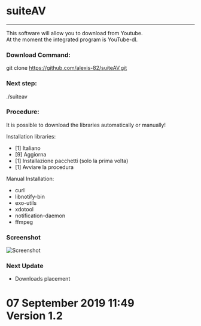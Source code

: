 # **suiteAV**
---
This software will allow you to download from Youtube.  
At the moment the integrated program is YouTube-dl.

### Download Command:
git clone https://github.com/alexis-82/suiteAV.git

### Next step:
./suiteav

### Procedure:
It is possible to download the libraries automatically or manually!

Installation libraries:    
- [1] Italiano  
- [9] Aggiorna  
- [1] Installazione pacchetti (solo la prima volta)  
- [1] Avviare la procedura

Manual Installation:

- curl  
- libnotify-bin
- exo-utils
- xdotool
- notification-daemon
- ffmpeg

### Screenshot
![Screenshot](https://funkyimg.com/i/2Wpj3.jpg)

> 
### Next Update

- Downloads placement

07 September 2019 11:49  
Version 1.2
=======

